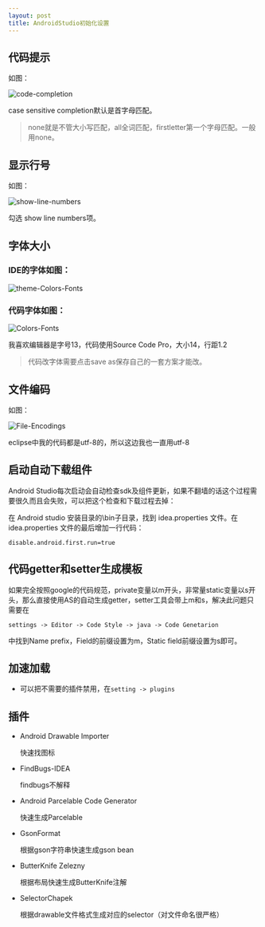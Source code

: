 ```yaml
---
layout: post
title: AndroidStudio初始化设置
---
```


## 代码提示

如图：

![code-completion](https://raw.githubusercontent.com/Kyson/Kyson.github.io/master/images/post_img/AndroidStudio%E5%88%9D%E5%A7%8B%E5%8C%96%E8%AE%BE%E7%BD%AE/code-completion.jpg)

case sensitive completion默认是首字母匹配。

> none就是不管大小写匹配，all全词匹配，firstletter第一个字母匹配。一般用none。

## 显示行号

如图：

![show-line-numbers](https://raw.githubusercontent.com/Kyson/Kyson.github.io/master/images/post_img/AndroidStudio%E5%88%9D%E5%A7%8B%E5%8C%96%E8%AE%BE%E7%BD%AE/show-line-numbers.jpg)

勾选 show line numbers项。

## 字体大小

### IDE的字体如图：

![theme-Colors-Fonts](https://raw.githubusercontent.com/Kyson/Kyson.github.io/master/images/post_img/AndroidStudio%E5%88%9D%E5%A7%8B%E5%8C%96%E8%AE%BE%E7%BD%AE/theme-Colors-Fonts.jpg)

### 代码字体如图：

![Colors-Fonts](https://raw.githubusercontent.com/Kyson/Kyson.github.io/master/images/post_img/AndroidStudio%E5%88%9D%E5%A7%8B%E5%8C%96%E8%AE%BE%E7%BD%AE/Colors-Fonts.jpg)

我喜欢编辑器是字号13，代码使用Source Code Pro，大小14，行距1.2

> 代码改字体需要点击save as保存自己的一套方案才能改。

## 文件编码

如图：

![File-Encodings](https://raw.githubusercontent.com/Kyson/Kyson.github.io/master/images/post_img/AndroidStudio%E5%88%9D%E5%A7%8B%E5%8C%96%E8%AE%BE%E7%BD%AE/File-Encodings.jpg)

eclipse中我的代码都是utf-8的，所以这边我也一直用utf-8

## 启动自动下载组件

Android Studio每次启动会自动检查sdk及组件更新，如果不翻墙的话这个过程需要很久而且会失败，可以把这个检查和下载过程去掉：

在 Android studio 安装目录的\bin子目录，找到 idea.properties 文件。在 idea.properties 文件的最后增加一行代码：

`disable.android.first.run=true`

## 代码getter和setter生成模板

如果完全按照google的代码规范，private变量以m开头，非常量static变量以s开头，那么直接使用AS的自动生成getter，setter工具会带上m和s，解决此问题只需要在

`settings -> Editor -> Code Style -> java -> Code Genetarion`

中找到Name prefix，Field的前缀设置为m，Static field前缀设置为s即可。

## 加速加载

- 可以把不需要的插件禁用，在`setting -> plugins`

## 插件

- Android Drawable Importer
	
	快速找图标

- FindBugs-IDEA

	findbugs不解释

- Android Parcelable Code Generator

	快速生成Parcelable

- GsonFormat

	根据gson字符串快速生成gson bean

- ButterKnife Zelezny

	根据布局快速生成ButterKnife注解	

- SelectorChapek

	根据drawable文件格式生成对应的selector（对文件命名很严格）